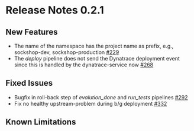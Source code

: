 # Release Notes 0.2.1

## New Features
- The name of the namespace has the project name as prefix, e.g., sockshop-dev, sockshop-production [#229](https://github.com/keptn/keptn/issues/229)
- The *deploy* pipeline does not send the Dynatrace deployment event since this is handled by the dynatrace-service now [#268](https://github.com/keptn/keptn/issues/268)

## Fixed Issues
- Bugfix in roll-back step of *evalution_done* and *run_tests* pipelines [#292](https://github.com/keptn/keptn/issues/292)
- Fix no healthy upstream-problem during b/g deployment [#332](https://github.com/keptn/keptn/issues/332)

## Known Limitations
